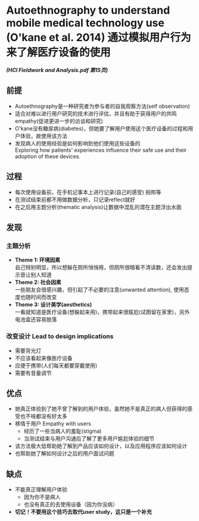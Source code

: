 # Autoethnography to understand mobile medical technology use (O'kane et al. 2014) 通过模拟用户行为来了解医疗设备的使用

***(HCI Fieldwork and Analysis.pdf 第15页)***

## 前提
* Autoethnography是一种研究者为参与者的自我观察方法(self observation)  
* 适合对难以进行用户研究的技术进行评估，并且有助于获得用户的共鸣empathy(促进更进一步的访谈和研究)
* O'kane没有糖尿病(diabetes)，但她要了解用户使用这个医疗设备的过程和用户体验，故使用该方法  
* 发现病人的使用经验是如何影响到他们使用这些设备的  
Exploring how patients' experiences influence their safe use and their adoption of these devices.

## 过程
* 每次使用设备前，在手机记事本上进行记录(自己的感受) 拍照等
* 在测试结束前都不用做数据分析，只记录reflect就好
* 在之后用主题分析(thematic analysis)让数据中混乱的潜在主题浮出水面

## 发现
### 主题分析
* **Theme 1: 环境因素**  
自己特别明显，所以想躲在厕所悄悄用，但厕所很暗看不清读数，还会发出提示音让别人知道
* **Theme 2: 社会因素**  
一些朋友会很感兴趣，但引起了不必要的注意(unwanted attention), 使用态度也随时间而改变
* **Theme 3: 设计美学(aesthetics)**  
一看就知道是医疗设备(想躲起来用)，携带起来很尴尬(试图留在家里)，另外电池盒还容易脱落

### 改变设计 Lead to design implications
* 需要背光灯
* 不应该看起来像医疗设备
* 应便于携带(人们每天都要穿戴使用)
* 需要有音量调节

## 优点
* 她真正体验到了她不曾了解到的用户体验，虽然她不是真正的病人但获得的感受也不啥都没有好太多
* 移情于用户 Empathy with users
	* 经历了一些当病人的羞耻(stigma)
	* 当测试结束与用户沟通后了解了更多用户尴尬体验的细节
* 该方法极大低帮助她了解到产品应该如何设计，以及应用程序应该如何设计
* 也帮助她了解如何设计之后的用户面试问题 

## 缺点
* 不能真正理解用户体验
	* 因为你不是病人
	* 也没有真正的去使用设备（因为你没病）
* **切记！不要用这个技巧去取代user study，这只是一个补充**

